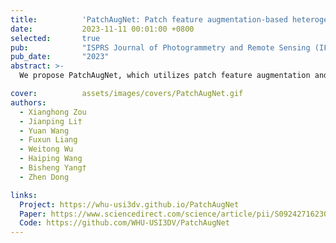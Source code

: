 ```yaml
---
title:          'PatchAugNet: Patch feature augmentation-based heterogeneous point cloud place recognition in large-scale street scenes'
date:           2023-11-11 00:01:00 +0800
selected:       true
pub:            "ISPRS Journal of Photogrammetry and Remote Sensing (IF: 12.7)"
pub_date:       "2023"
abstract: >-
  We propose PatchAugNet, which utilizes patch feature augmentation and adaptive pyramid feature aggregation to achieve better performance and generalizability for Heterogeneous Point Cloud-based Place Recognition (PCPR) tasks. The comprehensive experimental results indicate that PatchAugNet achieves SOTA performance with 83.43% recall@top1% and 60.34% recall@top1 on unseen large-scale street scenes, outperforming existing SOTA PCPR methods by +9.57 recall@top1% and +15.50 recall@top1, while exhibiting better generalizability.

cover:          assets/images/covers/PatchAugNet.gif
authors:
  - Xianghong Zou
  - Jianping Li†
  - Yuan Wang
  - Fuxun Liang
  - Weitong Wu
  - Haiping Wang
  - Bisheng Yang†
  - Zhen Dong

links:
  Project: https://whu-usi3dv.github.io/PatchAugNet
  Paper: https://www.sciencedirect.com/science/article/pii/S0924271623003106
  Code: https://github.com/WHU-USI3DV/PatchAugNet
---
```

